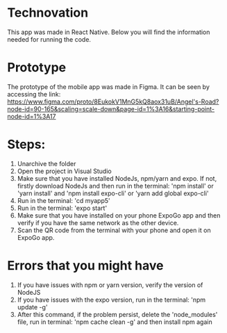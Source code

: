 # Technovation
This app was made in React Native.
Below you will find the information needed for running the code.

# Prototype
The prototype of the mobile app was made in Figma.
It can be seen by accessing the link: https://www.figma.com/proto/8EukokV1MnG5kQ8aox31uB/Angel's-Road?node-id=90-165&scaling=scale-down&page-id=1%3A16&starting-point-node-id=1%3A17

# Steps: 
1. Unarchive the folder
2. Open the project in Visual Studio
3. Make sure that you have installed NodeJs, npm/yarn and expo. If not, firstly download NodeJs and then run in the terminal: 'npm install' or 'yarn install' and  'npm install expo-cli' or 'yarn add global expo-cli'
5. Run in the terminal: 'cd myapp5'
6. Run in the terminal: 'expo start'
7. Make sure that you have installed on your phone ExpoGo app and then verify if you have the same network as the other device.
8. Scan the QR code from the terminal with your phone and open it on ExpoGo app.

# Errors that you might have
1. If you have issues with npm or yarn version, verify the version of NodeJS
2. If you have issues with the expo version, run in the terminal: 'npm update -g'
3. After this command, if the problem persist, delete the 'node_modules' file, run in terminal: 'npm cache clean -g' and then install npm again
